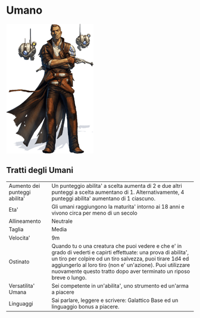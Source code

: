 # Umano

![](species_human.png)

## Tratti degli Umani
|||
|---|---
|Aumento dei punteggi abilita'|Un punteggio abilita' a scelta aumenta di 2 e due altri punteggi a scelta aumentano di 1. Alternativamente, 4 punteggi abilita' aumentano di 1 ciascuno.
|Eta'|Gli umani raggiungono la maturita' intorno ai 18 anni e vivono circa per meno di un secolo
|Allineamento|Neutrale
|Taglia|Media
|Velocita'|9m
|Ostinato|Quando tu o una creatura che puoi vedere e che e' in grado di vederti e capirti effettuate: una prova di abilita', un tiro per colpire od un tiro salvezza, puoi tirare 1d4 ed aggiungerlo al loro tiro (non e' un'azione). Puoi utilizzare nuovamente questo tratto dopo aver terminato un riposo breve o lungo.
|Versatilita' Umana|Sei competente in un'abilita', uno strumento ed un'arma a piacere
|Linguaggi|Sai parlare, leggere e scrivere: Galattico Base ed un linguaggio bonus a piacere.